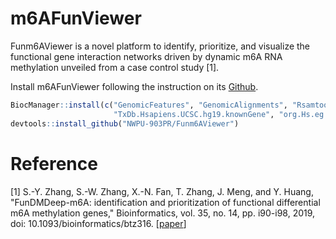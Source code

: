 # m6AFunViewer

Funm6AViewer is a novel platform to identify, prioritize, and visualize the functional gene interaction networks driven by dynamic m6A RNA methylation unveiled from a case control study [1].

Install m6AFunViewer following the instruction on its [Github](https://github.com/NWPU-903PR/Funm6AViewer/).

```R
BiocManager::install(c("GenomicFeatures", "GenomicAlignments", "Rsamtools", "Guitar", "trackViewer", "DESeq2", "apeglm", "STRINGdb",    
                       "TxDb.Hsapiens.UCSC.hg19.knownGene", "org.Hs.eg.db"), version = "3.10")
devtools::install_github("NWPU-903PR/Funm6AViewer")
```





# Reference

[1] S.-Y. Zhang, S.-W. Zhang, X.-N. Fan, T. Zhang, J. Meng, and Y. Huang, "FunDMDeep-m6A: identification and prioritization of functional differential m6A methylation genes," Bioinformatics, vol. 35, no. 14, pp. i90-i98, 2019, doi: 10.1093/bioinformatics/btz316. [[paper](https://academic.oup.com/bioinformatics/article/35/14/i90/5529234?login=true)]